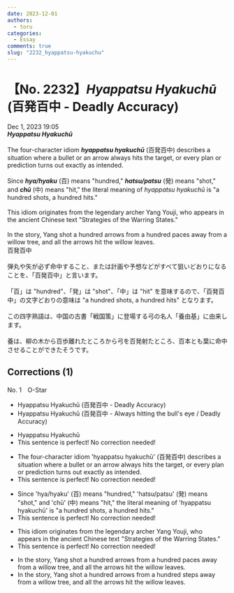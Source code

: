 ```yaml
---
date: 2023-12-01
authors:
  - toru
categories:
  - Essay
comments: true
slug: "2232_hyappatsu-hyakuchu"
---
```


# 【No. 2232】<strong><em>Hyappatsu Hyakuchū</strong></em> (百発百中 - Deadly Accuracy)
<div class="date">Dec 1, 2023 19:05</div>
<div id="post"><div id="body_show_ori">
<strong><em>Hyappatsu Hyakuchū</strong></em><br/><br/>The four-character idiom <strong><em>hyappatsu hyakuchū</em></strong> (百発百中) describes a situation where a bullet or an arrow always hits the target, or every plan or prediction turns out exactly as intended.<br/><br/>Since <strong><em>hya/hyaku</em></strong> (百) means "hundred," <strong><em>hatsu/patsu</em></strong> (発) means "shot," and <strong><em>chū</em></strong> (中) means "hit," the literal meaning of <em>hyappatsu hyakuchū</em> is "a hundred shots, a hundred hits."<br/><br/>This idiom originates from the legendary archer Yang Youji, who appears in the ancient Chinese text "Strategies of the Warring States."<br/><br/>In the story, Yang shot a hundred arrows from a hundred paces away from a willow tree, and all the arrows hit the willow leaves.
</div></div>

<!-- more -->

<div id="post_ja"><div id="body_show_mo">
百発百中<br/><br/>弾丸や矢が必ず命中すること、または計画や予想などがすべて狙いどおりになることを、「百発百中」と言います。<br/><br/>「百」は "hundred"、「発」は "shot"、「中」は "hit" を意味するので、「百発百中」の文字どおりの意味は "a hundred shots, a hundred hits" となります。<br/><br/>この四字熟語は、中国の古書「戦国策」に登場する弓の名人「養由基」に由来します。<br/><br/>養は、柳の木から百歩離れたところから弓を百発射たところ、百本とも葉に命中させることができたそうです。
</div></div>

## Corrections (1)
<div id="block"><div class="first_name"> No. 1　<span class="just_name">O-Star</span></div><div id="block2">
<ul class="correction_field">
<li class="incorrect">Hyappatsu Hyakuchū (百発百中 - Deadly Accuracy)</li>
<li class="corrected correct">
Hyappatsu Hyakuchū (百発百中 - <span class="f_blue">Always hitting the bull's eye / Deadly Accuracy</span>)
</li>
</ul>
<ul class="correction_field">
<li class="incorrect">Hyappatsu Hyakuchū</li>
<li class="corrected perfect">This sentence is perfect! No correction needed!</li>
</ul>
<ul class="correction_field">
<li class="incorrect">The four-character idiom 'hyappatsu hyakuchū' (百発百中) describes a situation where a bullet or an arrow always hits the target, or every plan or prediction turns out exactly as intended.</li>
<li class="corrected perfect">This sentence is perfect! No correction needed!</li>
</ul>
<ul class="correction_field">
<li class="incorrect">Since 'hya/hyaku' (百) means "hundred," 'hatsu/patsu' (発) means "shot," and 'chū' (中) means "hit," the literal meaning of 'hyappatsu hyakuchū' is "a hundred shots, a hundred hits."</li>
<li class="corrected perfect">This sentence is perfect! No correction needed!</li>
</ul>
<ul class="correction_field">
<li class="incorrect">This idiom originates from the legendary archer Yang Youji, who appears in the ancient Chinese text "Strategies of the Warring States."</li>
<li class="corrected perfect">This sentence is perfect! No correction needed!</li>
</ul>
<ul class="correction_field">
<li class="incorrect">In the story, Yang shot a hundred arrows from a hundred paces away from a willow tree, and all the arrows hit the willow leaves.</li>
<li class="corrected correct">
In the story, Yang shot a hundred arrows <span class="sline"><span class="f_red">from </span></span>a hundred <span class="f_bold">steps</span> away from a willow tree, and all the arrows hit the willow leaves.
</li>
</ul>
</div></div>
